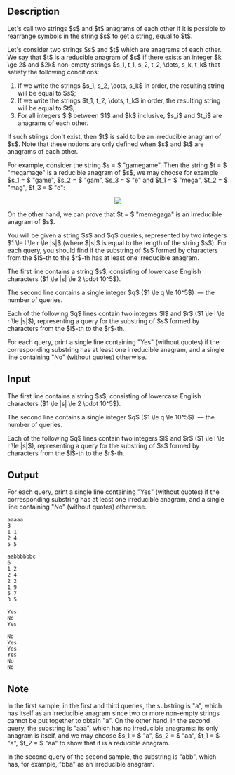 ## Description

<div><p>Let's call two strings $s$ and $t$ <span class="tex-font-style-it">anagrams</span> of each other if it is possible to rearrange symbols in the string $s$ to get a string, equal to $t$.</p><p>Let's consider two strings $s$ and $t$ <span class="tex-font-style-bf">which are anagrams of each other</span>. We say that $t$ is a <span class="tex-font-style-it">reducible anagram</span> of $s$ if there exists an integer $k \ge 2$ and $2k$ non-empty strings $s_1, t_1, s_2, t_2, \dots, s_k, t_k$ that satisfy the following conditions:</p><ol> <li> If we write the strings $s_1, s_2, \dots, s_k$ in order, the resulting string will be equal to $s$; </li><li> If we write the strings $t_1, t_2, \dots, t_k$ in order, the resulting string will be equal to $t$; </li><li> For all integers $i$ between $1$ and $k$ inclusive, $s_i$ and $t_i$ are anagrams of each other. </li></ol><p>If such strings don't exist, then $t$ is said to be an <span class="tex-font-style-it">irreducible anagram</span> of $s$. <span class="tex-font-style-bf">Note that these notions are only defined when $s$ and $t$ are anagrams of each other</span>.</p><p>For example, consider the string $s = $ "<span class="tex-font-style-tt">gamegame</span>". Then the string $t = $ "<span class="tex-font-style-tt">megamage</span>" is a reducible anagram of $s$, we may choose for example $s_1 = $ "<span class="tex-font-style-tt">game</span>", $s_2 = $ "<span class="tex-font-style-tt">gam</span>", $s_3 = $ "<span class="tex-font-style-tt">e</span>" and $t_1 = $ "<span class="tex-font-style-tt">mega</span>", $t_2 = $ "<span class="tex-font-style-tt">mag</span>", $t_3 = $ "<span class="tex-font-style-tt">e</span>":</p><center> <img class="tex-graphics" src="file://4ew8Y2Xx.png" style="max-width: 100.0%;max-height: 100.0%;"> </center><p>On the other hand, we can prove that $t = $ "<span class="tex-font-style-tt">memegaga</span>" is an irreducible anagram of $s$.</p><p>You will be given a string $s$ and $q$ queries, represented by two integers $1 \le l \le r \le |s|$ (where $|s|$ is equal to the length of the string $s$). For each query, you should find if the substring of $s$ formed by characters from the $l$-th to the $r$-th has <span class="tex-font-style-underline">at least one</span> irreducible anagram.</p></div><div class="input-specification"><p>The first line contains a string $s$, consisting of lowercase English characters ($1 \le |s| \le 2 \cdot 10^5$).</p><p>The second line contains a single integer $q$ ($1 \le q \le 10^5$) &nbsp;— the number of queries.</p><p>Each of the following $q$ lines contain two integers $l$ and $r$ ($1 \le l \le r \le |s|$), representing a query for the substring of $s$ formed by characters from the $l$-th to the $r$-th.</p></div><div class="output-specification"><p>For each query, print a single line containing "<span class="tex-font-style-tt">Yes</span>" (without quotes) if the corresponding substring has at least one irreducible anagram, and a single line containing "<span class="tex-font-style-tt">No</span>" (without quotes) otherwise.</p></div>

## Input

<p>The first line contains a string $s$, consisting of lowercase English characters ($1 \le |s| \le 2 \cdot 10^5$).</p><p>The second line contains a single integer $q$ ($1 \le q \le 10^5$) &nbsp;— the number of queries.</p><p>Each of the following $q$ lines contain two integers $l$ and $r$ ($1 \le l \le r \le |s|$), representing a query for the substring of $s$ formed by characters from the $l$-th to the $r$-th.</p>

## Output

<p>For each query, print a single line containing "<span class="tex-font-style-tt">Yes</span>" (without quotes) if the corresponding substring has at least one irreducible anagram, and a single line containing "<span class="tex-font-style-tt">No</span>" (without quotes) otherwise.</p>





```input1
aaaaa
3
1 1
2 4
5 5
```




```input2
aabbbbbbc
6
1 2
2 4
2 2
1 9
5 7
3 5
```




```output1
Yes
No
Yes
```




```output2
No
Yes
Yes
Yes
No
No
```



## Note

<p>In the first sample, in the first and third queries, the substring is "<span class="tex-font-style-tt">a</span>", which has itself as an irreducible anagram since two or more non-empty strings cannot be put together to obtain "<span class="tex-font-style-tt">a</span>". On the other hand, in the second query, the substring is "<span class="tex-font-style-tt">aaa</span>", which has no irreducible anagrams: its only anagram is itself, and we may choose $s_1 = $ "<span class="tex-font-style-tt">a</span>", $s_2 = $ "<span class="tex-font-style-tt">aa</span>", $t_1 = $ "<span class="tex-font-style-tt">a</span>", $t_2 = $ "<span class="tex-font-style-tt">aa</span>" to show that it is a reducible anagram.</p><p>In the second query of the second sample, the substring is "<span class="tex-font-style-tt">abb</span>", which has, for example, "<span class="tex-font-style-tt">bba</span>" as an irreducible anagram.</p>
